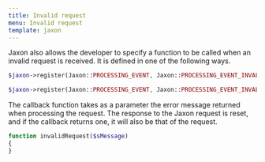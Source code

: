 ```yaml
---
title: Invalid request
menu: Invalid request
template: jaxon
---
```


Jaxon also allows the developer to specify a function to be called when an invalid request is received.
It is defined in one of the following ways.
```php
$jaxon->register(Jaxon::PROCESSING_EVENT, Jaxon::PROCESSING_EVENT_INVALID, 'functionName');
```
```php
$jaxon->register(Jaxon::PROCESSING_EVENT, Jaxon::PROCESSING_EVENT_INVALID, array($object, 'methodName'));
```

The callback function takes as a parameter the error message returned when processing the request.
The response to the Jaxon request is reset, and if the callback returns one, it will also be that of the request.
```php
function invalidRequest($sMessage)
{
}
```

